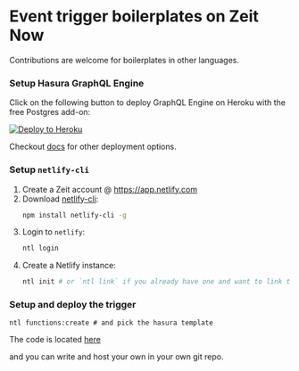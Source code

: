 # Event trigger boilerplates on Zeit Now

Contributions are welcome for boilerplates in other languages.

### Setup Hasura GraphQL Engine

Click on the following button to deploy GraphQL Engine on Heroku with the free Postgres add-on:

[![Deploy to Heroku](https://www.herokucdn.com/deploy/button.svg)](https://heroku.com/deploy?template=https://github.com/hasura/graphql-engine-heroku)

Checkout [docs](https://docs.hasura.io/1.0/graphql/manual/deployment/index.html) for other deployment options.


###  Setup `netlify-cli`

1. Create a Zeit account @ https://app.netlify.com
2. Download [netlify-cli](https://www.netlify.com/docs/cli/):
   ```bash
   npm install netlify-cli -g
   ```
3. Login to `netlify`:
   ```bash
   ntl login
   ```
4. Create a Netlify instance:
   ```bash
   ntl init # or `ntl link` if you already have one and want to link the project
   ```

### Setup and deploy the trigger

```
ntl functions:create # and pick the hasura template
```

The code is located [here](https://github.com/netlify/netlify-dev-plugin/tree/master/src/functions-templates/js/hasura-event-triggered)

and you can write and host your own in your own git repo.
